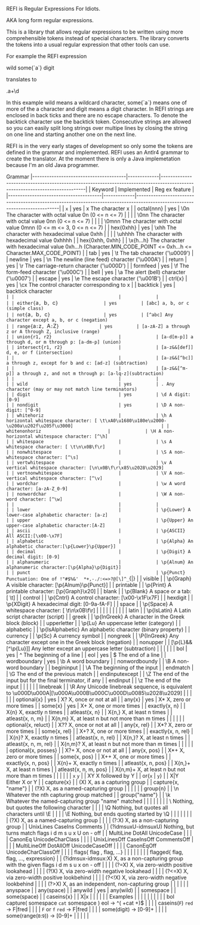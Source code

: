 REFI is Regular Expressions For Idiots.

AKA long form regular expressions.

This is a library that allows regular expressions to be written using more comprehensible tokens instead of special characters. The library converts the tokens into a usual regular expression that other tools can use.

For example the REFI expression

  wild some{\`a\`} digit

translates to

  .a+\d

In this example wild means a wildcard character, some{\`a\`} means one of more of the a character and digit means a digit character. In REFI strings are enclosed in back ticks and there are no escape characters. To denote the backtick character use the backtick token. Consecutive strings are allowed so you can easily split long strings over multipe lines by closing the string on one line and starting another one on the next line.

REFI is in the very early stages of development so only some the tokens are defined in the grammar and implemented. REFI uses an Antlr4 grammar to create the translator. At the moment there is only a Java implemetation because I'm an old Java programmer.  

Grammar
|---------------------------------------|-------------|----------------------------------------------------------------------------------------------------------------------------|
| Keyword                               | Implemented | Reg ex feature                                                                                                             |
|---------------------------------------|-------------|----------------------------------------------------------------------------------------------------------------------------|
| `x`                                   | yes         | x The character x                                                                                                          |
| octal{nnn}                            | yes         | \0n The character with octal value 0n (0 <= n <= 7)                                                                        |
|                                       |             | \0nn The character with octal value 0nn (0 <= n <= 7)                                                                      |
|                                       |             | \0mnn The character with octal value 0mnn (0 <= m <= 3, 0 <= n <= 7)                                                       |
| hex{0xhh}                             | yes         | \xhh The character with hexadecimal value 0xhh                                                                             |
|                                       |             | \uhhhh The character with hexadecimal value 0xhhhh                                                                         |
| hex{0xhh, 0xhh}                       |             | \x{h...h} The character with hexadecimal value 0xh...h (Character.MIN_CODE_POINT  <= 0xh...h <=  Character.MAX_CODE_POINT) |
| tab                                   | yes         | \t The tab character ('\u0009')                                                                                            |
| newline                               | yes         | \n The newline (line feed) character ('\u000A')                                                                            |
| return                                | yes         | \r The carriage-return character ('\u000D')                                                                                |
| formfeed                              | yes         | \f The form-feed character ('\u000C')                                                                                      |
| bell                                  | yes         | \a The alert (bell) character ('\u0007')                                                                                   |
| escape                                | yes         | \e The escape character ('\u001B')                                                                                         |
| ctrl{x}                               | yes         | \cx The control character corresponding to x                                                                               |
| backtick                              | yes         | backtick character `                                                                                                       |
|                                       |             |                                                                                                                            |
| either{`a`, `b`, `c`}                 | yes         | [abc] a, b, or c (simple class)                                                                                            |
| not{`a`, `b`, `c`}                    | yes         | [^abc] Any character except a, b, or c (negation)                                                                          |
| range{`a`:`z`, `A`:`Z`}               | yes         | [a-zA-Z] a through z or A through Z, inclusive (range)                                                                     |
| union{r1, r2}                         |             | [a-d[m-p]] a through d, or m through p: [a-dm-p] (union)                                                                   |
| intersect{r1, r2}                     |             | [a-z&&[def]] d, e, or f (intersection)                                                                                     |
|                                       |             | [a-z&&[^bc]] a through z, except for b and c: [ad-z] (subtraction)                                                         |
|                                       |             | [a-z&&[^m-p]] a through z, and not m through p: [a-lq-z](subtraction)                                                      |
|                                       |             |                                                                                                                            |
| wild                                  | yes         | . Any character (may or may not match line terminators)                                                                    |
| digit                                 | yes         | \d A digit: [0-9]                                                                                                          |
| nondigit                              | yes         | \D A non-digit: [^0-9]                                                                                                     |
| whitehoriz                            |             | \h A horizontal whitespace character: [ \t\xA0\u1680\u180e\u2000-\u200a\u202f\u205f\u3000]                                 |
| whitenonhoriz                         |             | \H A non-horizontal whitespace character: [^\h]                                                                            |
| whitespace                            |             | \s A whitespace character: [ \t\n\x0B\f\r]                                                                                 |
| nonwhitespace                         |             | \S A non-whitespace character: [^\s]                                                                                       |
| vertwhitespace                        |             | \v A vertical whitespace character: [\n\x0B\f\r\x85\u2028\u2029]                                                           |
| vertnonwhitespace                     |             | \V A non-vertical whitespace character: [^\v]                                                                              |
| wordchar                              |             | \w A word character: [a-zA-Z_0-9]                                                                                          |
| nonwordchar                           |             | \W A non-word character: [^\w]                                                                                             |
|                                       |             |                                                                                                                            |
| lower                                 |             | \p{Lower} A lower-case alphabetic character: [a-z]                                                                         |
| upper                                 |             | \p{Upper} An upper-case alphabetic character:[A-Z]                                                                         |
| ascii                                 |             | \p{ASCII} All ASCII:[\x00-\x7F]                                                                                            |
| alphabetic                            |             | \p{Alpha} An alphabetic character:[\p{Lower}\p{Upper}]                                                                     |
| decimal                               |             | \p{Digit} A decimal digit: [0-9]                                                                                           |
| alphanumeric                          |             | \p{Alnum} An alphanumeric character:[\p{Alpha}\p{Digit}]                                                                   |
| punct                                 |             | \p{Punct} Punctuation: One of !"#$%&'  *+,-./:<=>?@[\]^_`{\|}                                                              |
| visible                               |             | \p{Graph} A visible character: [\p{Alnum}\p{Punct}]                                                                        |
| printable                             |             | \p{Print} A printable character: [\p{Graph}\x20]                                                                           |
| blank                                 |             | \p{Blank} A space or a tab: [ \t]                                                                                          |
| control                               |             | \p{Cntrl} A control character: [\x00-\x1F\x7F]                                                                             |
| hexdigit                              |             | \p{XDigit} A hexadecimal digit: [0-9a-fA-F]                                                                                |
| space                                 |             | \p{Space} A whitespace character: [ \t\n\x0B\f\r]                                                                          |
|                                       |             |                                                                                                                            |
|                                       |             |                                                                                                                            |
| latin                                 |             | \p{IsLatin} A Latin script character (script)                                                                              |
| greek                                 |             | \p{InGreek} A character in the Greek block (block)                                                                         |
| upperletter                           |             | \p{Lu} An uppercase letter (category)                                                                                      |
| alphabetic                            |             | \p{IsAlphabetic} An alphabetic character (binary property)                                                                 |
| currency                              |             | \p{Sc} A currency symbol                                                                                                   |
| nongreek                              |             | \P{InGreek} Any character except one in the Greek block (negation)                                                         |
| nonupper                              |             | [\p{L}&&[^\p{Lu}]] Any letter except an uppercase letter (subtraction)                                                     |
|                                       |             |                                                                                                                            |
| bol                                   | yes         | ^ The beginning of a line                                                                                                  |
| eol                                   | yes         | $ The end of a line                                                                                                        |
| wordboundary                          | yes         | \b A word boundary                                                                                                         |
| nonwordboundy                         |             | \B A non-word boundary                                                                                                     |
| begininput                            |             | \A The beginning of the input                                                                                              |
| endmatch                              |             | \G The end of the previous match                                                                                           |
| endinputexcept                        |             | \Z The end of the input but for the final terminator, if any                                                               |
| endinput                              |             | \z The end of the input                                                                                                    |
|                                       |             |                                                                                                                            |
| linebreak                             |             | \R Any Unicode linebreak sequence, is equivalent to \u000D\u000A\|[\u000A\u000B\u000C\u000D\u0085\u2028\u2029]             |
|                                       |             |                                                                                                                            |
| optional{x}                           | yes         | X? X, once or not at all                                                                                                   |
| any{x}                                | yes         | X* X, zero or more times                                                                                                   |
| some{x}                               | yes         | X+ X, one or more times                                                                                                    |
| exactly{x, n}                         |             | X{n} X, exactly n times                                                                                                    |
| atleast{x, n}                         |             | X{n,} X, at least n times                                                                                                  |
| atleast{x, n, m}                      |             | X{n,m} X, at least n but not more than m times                                                                             |
|                                       |             |                                                                                                                            |
| optional{x, reluct}                   |             | X?? X, once or not at all                                                                                                  |
| any{x, rel}                           |             | X*? X, zero or more times                                                                                                  |
| some{x, rel}                          |             | X+? X, one or more times                                                                                                   |
| exactly{x, n, rel}                    |             | X{n}? X, exactly n times                                                                                                   |
| atleast{x, n, rel}                    |             | X{n,}? X, at least n times                                                                                                 |
| atleast{x, n, m, rel}                 |             | X{n,m}? X, at least n but not more than m times                                                                            |
|                                       |             |                                                                                                                            |
| optional{x, posses}                   |             | X?+ X, once or not at all                                                                                                  |
| any{x, pos}                           |             | X*+ X, zero or more times                                                                                                  |
| some{x, pos}                          |             | X++ X, one or more times                                                                                                   |
| exactly{x, n, pos}                    |             | X{n}+ X, exactly n times                                                                                                   |
| atleast{x, n, pos}                    |             | X{n,}+ X, at least n times                                                                                                 |
| atleast{x, n, m, pos}                 |             | X{n,m}+ X, at least n but not more than m times                                                                            |
|                                       |             |                                                                                                                            |
| `x` `y`                               |             | XY X followed by Y                                                                                                         |
| or{`x` \|  `y`}                       |             | X\|Y Either X or Y                                                                                                         |
| capture{x}                            |             | (X) X, as a capturing group                                                                                                |
| capture{x, "name"}                    |             | (?<name>X) X, as a named-capturing group                                                                                   |
|                                       |             |                                                                                                                            |
| group{n}                              |             | \n Whatever the nth capturing group matched                                                                                |
| group{"name"}                         |             | \k<name> Whatever the named-capturing group "name" matched                                                                 |
|                                       |             |                                                                                                                            |
|                                       |             | \ Nothing, but quotes the following character                                                                              |
|                                       |             | \Q Nothing, but quotes all characters until \E                                                                             |
|                                       |             | \E Nothing, but ends quoting started by \Q                                                                                 |
|                                       |             |                                                                                                                            |
|                                       |             | (?<name>X) X, as a named-capturing group                                                                                   |
|                                       |             | (?:X) X, as a non-capturing group                                                                                          |
| UnixLines CaseIns Comments            |             | (?idmsuxU-idmsuxU)  Nothing, but turns match flags i d m s u x U on - off                                                  |
| MultiLine DotAll UnicodeCase          |             |                                                                                                                            |
| CanonEq UnicodeCharClass              |             |                                                                                                                            |
| UnixLinesOff CaseInsOff CommentsOff   |             |                                                                                                                            |
| MultiLineOff DotAllOff UnicodeCaseOff |             |                                                                                                                            |
| CanonEqOff UnicodeCharClassOff        |             |                                                                                                                            |
| flags{ flag , flag, …}                |             |                                                                                                                            |
|                                       |             |                                                                                                                            |
| flagged{ flag, flag, …, expression}   |             | (?idmsux-idmsux:X)   X, as a non-capturing group with the given flags i d m s u x on - off                                 |
|                                       |             | (?=X) X, via zero-width positive lookahead                                                                                 |
|                                       |             | (?!X) X, via zero-width negative lookahead                                                                                 |
|                                       |             | (?<=X) X, via zero-width positive lookbehind                                                                               |
|                                       |             | (?<!X) X, via zero-width negative lookbehind                                                                               |
|                                       |             | (?>X) X, as an independent, non-capturing group                                                                            |
|                                       |             |                                                                                                                            |
| anyspace                              |             | any(space)                                                                                                                 |
| anywild                               | yes         | any(wild)                                                                                                                  |
| somespace                             |             | some(space)                                                                                                                |
| caseins{x}                            |             | X\|x                                                                                                                       |
|                                       |             |                                                                                                                            |
| Examples                              |             |                                                                                                                            |
|                                       |             |                                                                                                                            |
|                                       |             | bol capture( somespace `cat` somespace ) eol ->   ^( +cat +)$                                                              |
|                                       |             | caseins(`F`) `red`                                  ->   F\|fred                                                           |
|                                       |             | `F` or `f` `red`                                    ->   F\|fred                                                           |
|                                       |             | some(digit)                                         ->   [0-9]+                                                            |
|                                       |             | some(range(`0`:`9`))                                ->   [0-9]+                                                            |
|                                       |             |                                                                                                                            |
